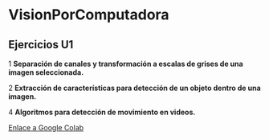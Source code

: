 # VisionPorComputadora

## **Ejercicios U1**
1   **Separación de canales y transformación a escalas de grises de una imagen seleccionada.**

2   **Extracción de características para detección de un objeto dentro de una imagen.**

4   **Algoritmos para detección de movimiento en videos.**

[Enlace a Google Colab](https://colab.research.google.com/drive/1RgU-obRPRf1Z45cK4flZ1umllLe-n8LO?usp=drive_link)
